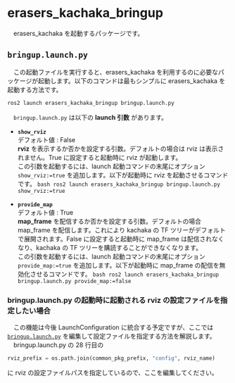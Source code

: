 # erasers_kachaka_bringup
　erasers_kachaka を起動するパッケージです。

## `bringup.launch.py`
　この起動ファイルを実行すると、erasers_kachaka を利用するのに必要なパッケージが起動します。以下のコマンドは最もシンプルに erasers_kachaka を起動する方法です。
```bash
ros2 launch erasers_kachaka_bringup bringup.launch.py
```
　`bringup.launch.py` は以下の **launch 引数** があります。

- **`show_rviz`**<br>
        デフォルト値 : $`\text{False}`$<br>
        **rviz** を表示するか否かを設定する引数。デフォルトの場合は rviz は表示されません。$`\text{True}`$ に設定すると起動時に rviz が起動します。<br>
        この引数を起動するには、launch 起動コマンドの末尾にオプション `show_rviz:=true` を追加します。以下が起動時に rviz を起動させるコマンドです。
        ```bash
        ros2 launch erasers_kachaka_bringup bringup.launch.py show_rviz:=true
        ```

- **`provide_map`**<br>
        デフォルト値 : $`\text{True}`$<br>
        **map_frame** を配信するか否かを設定する引数。デフォルトの場合 map_frame を配信します。これにより kachaka の TF ツリーがデフォルトで展開されます。$`\text{False}`$ に設定すると起動時に map_frame は配信されなくなり、kachaka の TF ツリーを購読することができなくなります。<br>
        この引数を起動するには、launch 起動コマンドの末尾にオプション `provide_map:=true` を追加します。以下が起動時に map_frame の配信を無効化させるコマンドです。
        ```bash
        ros2 launch erasers_kachaka_bringup bringup.launch.py provide_map:=false
        ```

### bringup.launch.py の起動時に起動される rviz の設定ファイルを指定したい場合
　この機能は今後 LaunchConfiguration に統合する予定ですが、ここでは [`bringup.launch.py`](./launch/bringup.launch.py)
を編集して設定ファイルを指定する方法を解説します。<br>
　bringup.launch.py の 28 行目の
```python
rviz_prefix = os.path.join(common_pkg_prefix, "config", rviz_name)
```
に rviz の設定ファイルパスを指定しているので、ここを編集してください。
